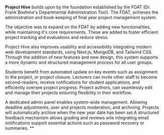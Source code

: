 **Project Hive** builds upon by the foundation established by the FDAT (Dr. Frank Boehme's Departmental Administration Tool). The FDAT, achieves the administration and book-keeping of final year project management system. 

The objective was to expand on the FDAT by adding new functionalities, while maintaining it's core requirements. These are added to foster efficient project tracking and evaluations and reduce stress.

Project Hive also improves usability and accessibility integrating modern web development standards, using Next.js, MongoDB, and Tailwind CSS. Through the addition of new features and new design, this system supports a more dynamic and structured management process for all user groups.

Students benefit from automated update on key events such as assignment to the project, or project closure. Lecturers can invite other staff to become second-readers, receive notifications for student applications, and efficiently oversee project progress. Project authors, can seamlessly edit and manage their projects ensuring flexibility in their workflow.

A dedicated admin panel enables system-wide management. Allowing deadline adjustments, user and projects moderation, and archiving. Projects will automatically archive when the new year date has been set.A structured feedback mechanism allows grading and reviews wile integrating email notifications support essential actions such as password recovery or summaries.
**